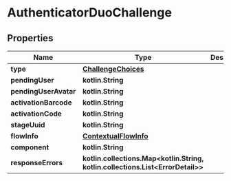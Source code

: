 
# AuthenticatorDuoChallenge

## Properties
Name | Type | Description | Notes
------------ | ------------- | ------------- | -------------
**type** | [**ChallengeChoices**](ChallengeChoices.md) |  | 
**pendingUser** | **kotlin.String** |  | 
**pendingUserAvatar** | **kotlin.String** |  | 
**activationBarcode** | **kotlin.String** |  | 
**activationCode** | **kotlin.String** |  | 
**stageUuid** | **kotlin.String** |  | 
**flowInfo** | [**ContextualFlowInfo**](ContextualFlowInfo.md) |  |  [optional]
**component** | **kotlin.String** |  |  [optional]
**responseErrors** | **kotlin.collections.Map&lt;kotlin.String, kotlin.collections.List&lt;ErrorDetail&gt;&gt;** |  |  [optional]



